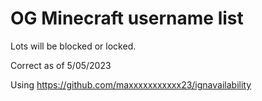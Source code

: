 # OG Minecraft username list

Lots will be blocked or locked.

Correct as of 5/05/2023

Using https://github.com/maxxxxxxxxxxx23/ignavailability
